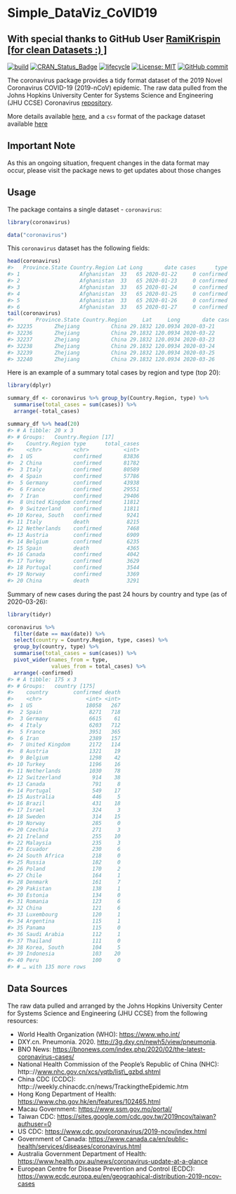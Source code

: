 # Simple_DataViz_CoVID19
## With special thanks to GitHub User <a href= 'https://github.com/RamiKrispin/'> RamiKrispin [for clean Datasets :) ] </a>

<!-- README.md is generated from README.Rmd. Please edit that file -->


<!-- badges: start --->

[![build](https://github.com/RamiKrispin/coronavirus/workflows/build/badge.svg?branch=master)](https://github.com/RamiKrispin/coronavirus/actions?query=workflow%3Abuild)
[![CRAN\_Status\_Badge](https://www.r-pkg.org/badges/version/coronavirus)](https://cran.r-project.org/package=coronavirus)
[![lifecycle](https://img.shields.io/badge/lifecycle-experimental-orange.svg)](https://www.tidyverse.org/lifecycle/#experimental)
[![License:
MIT](https://img.shields.io/badge/License-MIT-blue.svg)](https://opensource.org/licenses/MIT)
[![GitHub
commit](https://img.shields.io/github/last-commit/RamiKrispin/coronavirus)](https://github.com/RamiKrispin/coronavirus/commit/master)
<!-- badges: end -->

The coronavirus package provides a tidy format dataset of the 2019 Novel
Coronavirus COVID-19 (2019-nCoV) epidemic. The raw data pulled from the
Johns Hopkins University Center for Systems Science and Engineering (JHU
CCSE) Coronavirus
[repository](https://github.com/CSSEGISandData/COVID-19).

More details available
[here](https://ramikrispin.github.io/coronavirus/), and a `csv` format
of the package dataset available
[here](https://github.com/RamiKrispin/coronavirus-csv)



## Important Note

As this an ongoing situation, frequent changes in the data format may
occur, please visit the package news to get updates about those changes


## Usage

The package contains a single dataset - `coronavirus`:

``` r
library(coronavirus) 

data("coronavirus")
```

This `coronavirus` dataset has the following fields:

``` r
head(coronavirus) 
#>   Province.State Country.Region Lat Long       date cases      type
#> 1                   Afghanistan  33   65 2020-01-22     0 confirmed
#> 2                   Afghanistan  33   65 2020-01-23     0 confirmed
#> 3                   Afghanistan  33   65 2020-01-24     0 confirmed
#> 4                   Afghanistan  33   65 2020-01-25     0 confirmed
#> 5                   Afghanistan  33   65 2020-01-26     0 confirmed
#> 6                   Afghanistan  33   65 2020-01-27     0 confirmed
tail(coronavirus) 
#>       Province.State Country.Region     Lat     Long       date cases  type
#> 32235       Zhejiang          China 29.1832 120.0934 2020-03-21     0 death
#> 32236       Zhejiang          China 29.1832 120.0934 2020-03-22     0 death
#> 32237       Zhejiang          China 29.1832 120.0934 2020-03-23     0 death
#> 32238       Zhejiang          China 29.1832 120.0934 2020-03-24     0 death
#> 32239       Zhejiang          China 29.1832 120.0934 2020-03-25     0 death
#> 32240       Zhejiang          China 29.1832 120.0934 2020-03-26     0 death
```

Here is an example of a summary total cases by region and type (top 20):

``` r
library(dplyr)

summary_df <- coronavirus %>% group_by(Country.Region, type) %>%
  summarise(total_cases = sum(cases)) %>%
  arrange(-total_cases)

summary_df %>% head(20) 
#> # A tibble: 20 x 3
#> # Groups:   Country.Region [17]
#>    Country.Region type      total_cases
#>    <chr>          <chr>           <int>
#>  1 US             confirmed       83836
#>  2 China          confirmed       81782
#>  3 Italy          confirmed       80589
#>  4 Spain          confirmed       57786
#>  5 Germany        confirmed       43938
#>  6 France         confirmed       29551
#>  7 Iran           confirmed       29406
#>  8 United Kingdom confirmed       11812
#>  9 Switzerland    confirmed       11811
#> 10 Korea, South   confirmed        9241
#> 11 Italy          death            8215
#> 12 Netherlands    confirmed        7468
#> 13 Austria        confirmed        6909
#> 14 Belgium        confirmed        6235
#> 15 Spain          death            4365
#> 16 Canada         confirmed        4042
#> 17 Turkey         confirmed        3629
#> 18 Portugal       confirmed        3544
#> 19 Norway         confirmed        3369
#> 20 China          death            3291
```

Summary of new cases during the past 24 hours by country and type (as of
2020-03-26):

``` r
library(tidyr)

coronavirus %>% 
  filter(date == max(date)) %>%
  select(country = Country.Region, type, cases) %>%
  group_by(country, type) %>%
  summarise(total_cases = sum(cases)) %>%
  pivot_wider(names_from = type,
              values_from = total_cases) %>%
  arrange(-confirmed)
#> # A tibble: 175 x 3
#> # Groups:   country [175]
#>    country        confirmed death
#>    <chr>              <int> <int>
#>  1 US                 18058   267
#>  2 Spain               8271   718
#>  3 Germany             6615    61
#>  4 Italy               6203   712
#>  5 France              3951   365
#>  6 Iran                2389   157
#>  7 United Kingdom      2172   114
#>  8 Austria             1321    19
#>  9 Belgium             1298    42
#> 10 Turkey              1196    16
#> 11 Netherlands         1030    78
#> 12 Switzerland          914    38
#> 13 Canada               791     8
#> 14 Portugal             549    17
#> 15 Australia            446     5
#> 16 Brazil               431    18
#> 17 Israel               324     3
#> 18 Sweden               314    15
#> 19 Norway               285     0
#> 20 Czechia              271     3
#> 21 Ireland              255    10
#> 22 Malaysia             235     3
#> 23 Ecuador              230     6
#> 24 South Africa         218     0
#> 25 Russia               182     0
#> 26 Poland               170     2
#> 27 Chile                164     1
#> 28 Denmark              161     7
#> 29 Pakistan             138     1
#> 30 Estonia              134     0
#> 31 Romania              123     6
#> 32 China                121     6
#> 33 Luxembourg           120     1
#> 34 Argentina            115     1
#> 35 Panama               115     0
#> 36 Saudi Arabia         112     1
#> 37 Thailand             111     0
#> 38 Korea, South         104     5
#> 39 Indonesia            103    20
#> 40 Peru                 100     0
#> # … with 135 more rows
```

## Data Sources

The raw data pulled and arranged by the Johns Hopkins University Center
for Systems Science and Engineering (JHU CCSE) from the following
resources:

  - World Health Organization (WHO): <https://www.who.int/> <br>
  - DXY.cn. Pneumonia. 2020. <http://3g.dxy.cn/newh5/view/pneumonia>.
    <br>
  - BNO News:
    <https://bnonews.com/index.php/2020/02/the-latest-coronavirus-cases/>
    <br>
  - National Health Commission of the People’s Republic of China (NHC):
    http:://www.nhc.gov.cn/xcs/yqtb/list\_gzbd.shtml
  - China CDC (CCDC):
    http:://weekly.chinacdc.cn/news/TrackingtheEpidemic.htm <br>
  - Hong Kong Department of Health:
    <https://www.chp.gov.hk/en/features/102465.html> <br>
  - Macau Government: <https://www.ssm.gov.mo/portal/> <br>
  - Taiwan CDC:
    <https://sites.google.com/cdc.gov.tw/2019ncov/taiwan?authuser=0>
    <br>
  - US CDC: <https://www.cdc.gov/coronavirus/2019-ncov/index.html> <br>
  - Government of Canada:
    <https://www.canada.ca/en/public-health/services/diseases/coronavirus.html>
    <br>
  - Australia Government Department of Health:
    <https://www.health.gov.au/news/coronavirus-update-at-a-glance> <br>
  - European Centre for Disease Prevention and Control (ECDC):
    <https://www.ecdc.europa.eu/en/geographical-distribution-2019-ncov-cases>
    <br>

<br>
